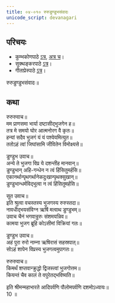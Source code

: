 ```yaml
---
title: ०४-०१० रुरुडुण्डुभसंवादः
unicode_script: devanagari
---
```


## परिचयः
- कुम्भकोणपाठे [ऽत्र](https://archive.org/details/mahAbhArata-kumbhakoNam/page/n369), [अत्र च](https://sanskritdocuments.org/mirrors/mahabharata/mbhK/mahabharata-k-01-sa.html)।
- सुक्थङ्करपाठे [ऽत्र](http://bombay.indology.info/mahabharata/text/UD/MBh01.txt)।
- गीताप्रेस्पाठे [ऽत्र](https://archive.org/stream/mahabharata01ramauoft#page/564/mode/2up)।


रुरुडुण्डुभसंवादः॥

## कथा

 रुरुरुवाच॥  
मम प्राणसमा भार्या दष्टासीद्भुजगेन ह॥  
तत्र मे समयो घोर आत्मनोरग वै कृतः॥  
हन्यां सदैव भुजगं यं यं पश्येयमित्युत॥  
ततोऽहं त्वां जिघांसामि जीवितेन विमोक्ष्यसे॥  

 डुण्डुभ उवाच॥  
अन्ये ते भुजगा विप्र ये दशन्तीह मानवान्॥  
डुण्डुभान् अहि-गन्धेन न त्वं हिंसितुमर्हसि॥  
एकानर्थान्पृथगर्थानेकदुःखान्पृथक्सुखान्॥  
डुण्डुभान्धर्मविद्भूत्वा न त्वं हिंसितुमर्हसि॥  

 सूत उवाच॥  
इति श्रुत्वा वचस्तस्य भुजगस्य रुरुस्तदा॥  
नावधीद्भयसंविग्न ऋषिं मत्वाथ डुण्डुभम्॥  
उवाच चैनं भगवान्रुरुः संशमयन्निव॥  
कामया भुजग ब्रूहि कोऽसीमां विक्रियां गतः॥  

 डुण्डुभ उवाच॥  
अहं पुरा रुरो नाम्ना ऋषिरासं सहस्रपात्॥  
सोऽहं शापेन विप्रस्य भुजगत्वमुपागतः॥  
 
रुरुरुवाच॥  
किमर्थं शप्तवान्क्रुद्धो द्विजस्त्वां भुजगोत्तम॥  
कियन्तं चैव कालं ते वपुरेतद्भविष्यति॥  

इति श्रीमन्महाभारते आदिपर्वणि पौलोमपर्वणि दशमोऽध्यायः॥  
10 ॥  

